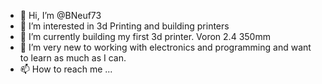- 👋 Hi, I’m @BNeuf73
- 👀 I’m interested in 3d Printing and building printers
- 🌱 I’m currently building my first 3d printer. Voron 2.4 350mm
- 💞️ I’m very new to working with electronics and programming and want to learn as much as I can.
- 📫 How to reach me ...

<!---
BNeuf73/BNeuf73 is a ✨ special ✨ repository because its `README.md` (this file) appears on your GitHub profile.
You can click the Preview link to take a look at your changes.
--->
